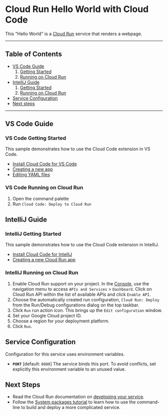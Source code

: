 # Cloud Run Hello World with Cloud Code

This "Hello World" is a [Cloud Run](https://cloud.google.com/run/docs) service that renders a webpage.

----

## Table of Contents

* [VS Code Guide](#vs-code-guide)
    1. [Getting Started](#vs-code-getting-started])
    2. [Running on Cloud Run](#vs-code-running-on-cloud-run)  
* [IntelliJ Guide](#intellij-guide)
    1. [Getting Started](#intellij-getting-started])
    2. [Running on Cloud Run](#intellij-running-on-cloud-run)
* [Service Configuration](#service-configuration)
* [Next steps](#next-steps)

----

## VS Code Guide

### VS Code Getting Started

This sample demonstrates how to use the Cloud Code extension in VS Code.

* [Install Cloud Code for VS Code](https://cloud.google.com/code/docs/vscode/install)
* [Creating a new app](https://cloud.google.com/code/docs/vscode/creating-an-application)
* [Editing YAML files](https://cloud.google.com/code/docs/vscode/yaml-editing)

### VS Code Running on Cloud Run

1. Open the command palette
2. Run `Cloud Code: Deploy to Cloud Run`

## IntelliJ Guide

### IntelliJ Getting Started

This sample demonstrates how to use the Cloud Code extension in IntelliJ.

* [Install Cloud Code for IntelliJ](https://cloud.google.com/code/docs/intellij/install)
* [Creating a new Cloud Run app](https://cloud.google.com/code/docs/intellij/quickstart-cloud-run)

### IntelliJ Running on Cloud Run

1. Enable Cloud Run support on your project.
In the [Console](http://console.cloud.google.com), use the navigation menu to access `APIs and Services` > `Dashboard`.
Click on Cloud Run API within the list of available APIs and click `Enable API`.
2. Choose the automatically created run configuration, `Cloud Run: Deploy` from the Run/Debug
configurations dialog on the top taskbar.
3. Click `Run` run action icon. This brings up the `Edit configuration` window.
4. Set your Google Cloud project ID.
5. Choose a region for your deployment platform.
6. Click `Run`.

## Service Configuration

Configuration for this service uses environment variables.

* **`PORT`** [default: `8080`] The service binds this port. To avoid conflicts, set explicitly this environment variable to an unused value.

## Next Steps

* Read the Cloud Run documentation on [developing your service](https://cloud.google.com/run/docs/developing).
* Follow the [System packages tutorial](https://cloud.google.com/run/docs/tutorials/system-packages) to learn how to use the command-line to build and deploy a more complicated service.
